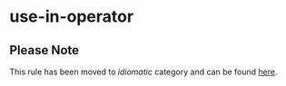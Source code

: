 # use-in-operator

## Please Note

This rule has been moved to *idiomatic* category and can be found
[here](https://www.openpolicyagent.org/projects/regal/rules/idiomatic/use-in-operator).
